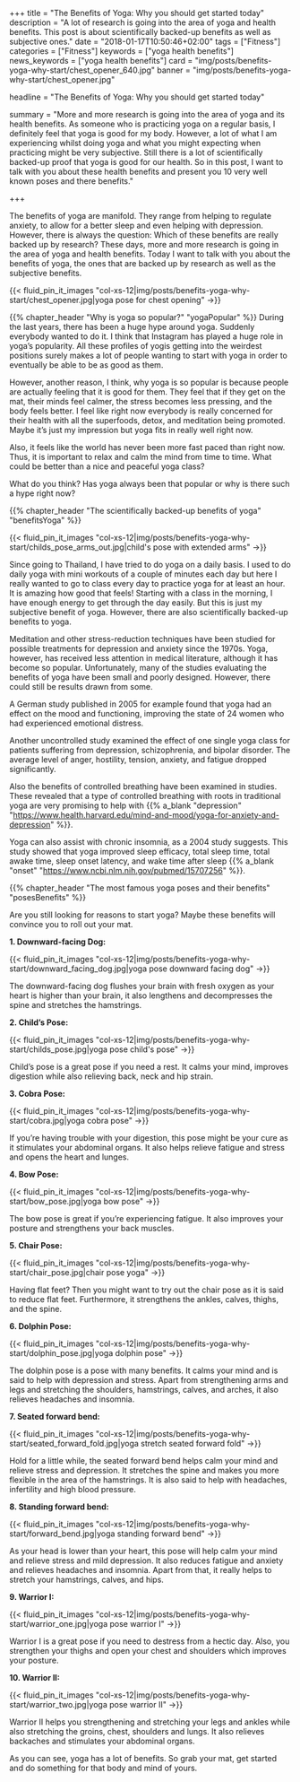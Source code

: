 +++
title = "The Benefits of Yoga: Why you should get started today"
description = "A lot of research is going into the area of yoga and health benefits. This post is about scientifically backed-up benefits as well as subjective ones."
date = "2018-01-17T10:50:46+02:00"
tags = ["Fitness"]
categories = ["Fitness"]
keywords = ["yoga health benefits"]
news_keywords = ["yoga health benefits"]
card = "img/posts/benefits-yoga-why-start/chest_opener_640.jpg"
banner = "img/posts/benefits-yoga-why-start/chest_opener.jpg"

headline = "The Benefits of Yoga: Why you should get started today"

summary = "More and more research is going into the area of yoga and its health benefits. As someone who is practicing yoga on a regular basis, I definitely feel that yoga is good for my body. However, a lot of what I am experiencing whilst doing yoga and what you might expecting when practicing might be very subjective. Still there is a lot of scientifically backed-up proof that yoga is good for our health. So in this post, I want to talk with you about these health benefits and present you 10 very well known poses and there benefits."

+++

The benefits of yoga are manifold. They range from helping to regulate anxiety, to allow for a better sleep and even helping with depression. However, there is always the question: Which of these benefits are really backed up by research? These days, more and more research is going in the area of yoga and health benefits. Today I want to talk with you about the benefits of yoga, the ones that are backed up by research as well as the subjective benefits.

{{< fluid_pin_it_images
  "col-xs-12|img/posts/benefits-yoga-why-start/chest_opener.jpg|yoga pose for chest opening"
->}}

{{% chapter_header "Why is yoga so popular?" "yogaPopular" %}}
During the last years, there has been a huge hype around yoga. Suddenly everybody wanted to do it. I think that Instagram has played a huge role in yoga’s popularity. All these profiles of yogis getting into the weirdest positions surely makes a lot of people wanting to start with yoga in order to eventually be able to be as good as them. 

However, another reason, I think, why yoga is so popular is because people are actually feeling that it is good for them. They feel that if they get on the mat, their minds feel calmer, the stress becomes less pressing, and the body feels better. I feel like right now everybody is really concerned for their health with all the superfoods, detox, and meditation being promoted. Maybe it’s just my impression but yoga fits in really well right now. 

Also, it feels like the world has never been more fast paced than right now. Thus, it is important to relax and calm the mind from time to time. What could be better than a nice and peaceful yoga class?

What do you think? Has yoga always been that popular or why is there such a hype right now?

{{% chapter_header "The scientifically backed-up benefits of yoga" "benefitsYoga" %}}

{{< fluid_pin_it_images
  "col-xs-12|img/posts/benefits-yoga-why-start/childs_pose_arms_out.jpg|child's pose with extended arms"
->}}

Since going to Thailand, I have tried to do yoga on a daily basis. I used to do daily yoga with mini workouts of a couple of minutes each day but here I really wanted to go to class every day to practice yoga for at least an hour. It is amazing how good that feels! Starting with a class in the morning, I have enough energy to get through the day easily. But this is just my subjective benefit of yoga. However, there are also scientifically backed-up benefits to yoga. 

Meditation and other stress-reduction techniques have been studied for possible treatments for depression and anxiety since the 1970s. Yoga, however, has received less attention in medical literature, although it has become so popular. Unfortunately, many of the studies evaluating the benefits of yoga have been small and poorly designed. However, there could still be results drawn from some. 

A German study published in 2005 for example found that yoga had an effect on the mood and functioning, improving the state of 24 women who had experienced emotional distress. 

Another uncontrolled study examined the effect of one single yoga class for patients suffering from depression, schizophrenia, and bipolar disorder. The average level of anger, hostility, tension, anxiety, and fatigue dropped significantly. 

Also the benefits of controlled breathing have been examined in studies. These revealed that a type of controlled breathing with roots in traditional yoga are very promising to help with {{% a_blank "depression" "https://www.health.harvard.edu/mind-and-mood/yoga-for-anxiety-and-depression" %}}.

Yoga can also assist with chronic insomnia, as a 2004 study suggests. This study showed that yoga improved sleep efficacy, total sleep time, total awake time, sleep onset latency, and wake time after sleep {{% a_blank "onset" "https://www.ncbi.nlm.nih.gov/pubmed/15707256" %}}.

{{% chapter_header "The most famous yoga poses and their benefits" "posesBenefits" %}}

Are you still looking for reasons to start yoga? Maybe these benefits will convince you to roll out your mat. 

**1. Downward-facing Dog:**

{{< fluid_pin_it_images
  "col-xs-12|img/posts/benefits-yoga-why-start/downward_facing_dog.jpg|yoga pose downward facing dog"
->}}

The downward-facing dog flushes your brain with fresh oxygen as your heart is higher than your brain, it also lengthens and decompresses the spine and stretches the hamstrings. 

**2. Child’s Pose:**

{{< fluid_pin_it_images
  "col-xs-12|img/posts/benefits-yoga-why-start/childs_pose.jpg|yoga pose child's pose"
->}}

Child’s pose is a great pose if you need a rest. It calms your mind, improves digestion while also relieving back, neck and hip strain. 

**3. Cobra Pose:**

{{< fluid_pin_it_images
  "col-xs-12|img/posts/benefits-yoga-why-start/cobra.jpg|yoga cobra pose"
->}}

If you’re having trouble with your digestion, this pose might be your cure as it stimulates your abdominal organs. It also helps relieve fatigue and stress and opens the heart and lunges. 

**4. Bow Pose:**

{{< fluid_pin_it_images
  "col-xs-12|img/posts/benefits-yoga-why-start/bow_pose.jpg|yoga bow pose"
->}}

The bow pose is great if you’re experiencing fatigue. It also improves your posture and strengthens your back muscles. 

**5. Chair Pose:**

{{< fluid_pin_it_images
  "col-xs-12|img/posts/benefits-yoga-why-start/chair_pose.jpg|chair pose yoga"
->}}

Having flat feet? Then you might want to try out the chair pose as it is said to reduce flat feet. Furthermore, it strengthens the ankles, calves, thighs, and the spine.

**6. Dolphin Pose:**

{{< fluid_pin_it_images
  "col-xs-12|img/posts/benefits-yoga-why-start/dolphin_pose.jpg|yoga dolphin pose"
->}}

The dolphin pose is a pose with many benefits. It calms your mind and is said to help with depression and stress. Apart from strengthening arms and legs and stretching the shoulders, hamstrings, calves, and arches, it also relieves headaches and insomnia. 

**7. Seated forward bend:**

{{< fluid_pin_it_images
  "col-xs-12|img/posts/benefits-yoga-why-start/seated_forward_fold.jpg|yoga stretch seated forward fold"
->}}

Hold for a little while, the seated forward bend helps calm your mind and relieve stress and depression. It stretches the spine and makes you more flexible in the area of the hamstrings. It is also said to help with headaches, infertility and high blood pressure. 

**8. Standing forward bend:**

{{< fluid_pin_it_images
  "col-xs-12|img/posts/benefits-yoga-why-start/forward_bend.jpg|yoga standing forward bend"
->}}

As your head is lower than your heart, this pose will help calm your mind and relieve stress and mild depression. It also reduces fatigue and anxiety and relieves headaches and insomnia. Apart from that, it really helps to stretch your hamstrings, calves, and hips.

**9. Warrior I:**

{{< fluid_pin_it_images
  "col-xs-12|img/posts/benefits-yoga-why-start/warrior_one.jpg|yoga pose warrior I"
->}}

Warrior I is a great pose if you need to destress from a hectic day. Also, you strengthen your thighs and open your chest and shoulders which improves your posture. 

**10. Warrior II:**

{{< fluid_pin_it_images
  "col-xs-12|img/posts/benefits-yoga-why-start/warrior_two.jpg|yoga pose warrior II"
->}}

Warrior II helps you strengthening and stretching your legs and ankles while also stretching the groins, chest, shoulders and lungs. It also relieves backaches and stimulates your abdominal organs. 

As you can see, yoga has a lot of benefits. So grab your mat, get started and do something for that body and mind of yours. 
